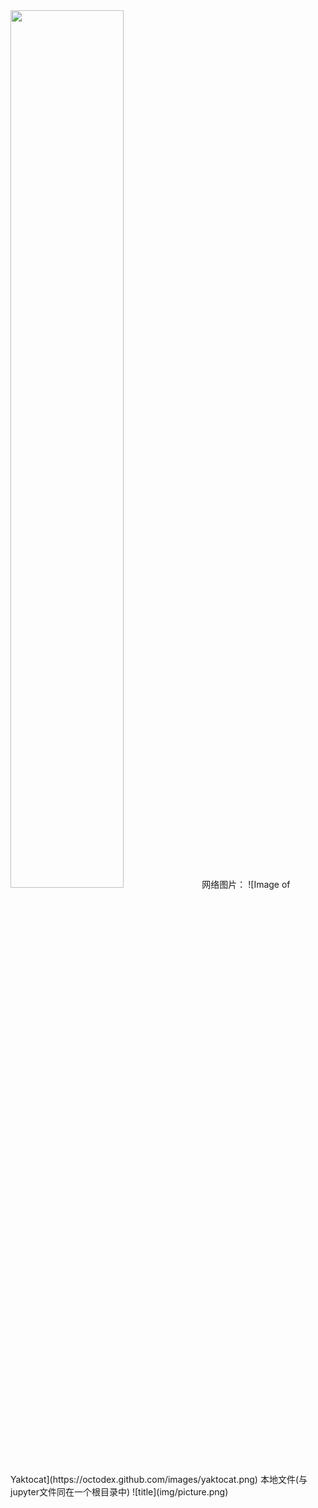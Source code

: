  <img src="img/感知器.png" width="60%">
 网络图片： 
![Image of Yaktocat](https://octodex.github.com/images/yaktocat.png)
本地文件(与jupyter文件同在一个根目录中) 
![title](img/picture.png)
